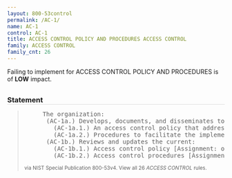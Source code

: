 ```yaml
---
layout: 800-53control
permalink: /AC-1/
name: AC-1
control: AC-1
title: ACCESS CONTROL POLICY AND PROCEDURES ACCESS CONTROL
family: ACCESS CONTROL
family_cnt: 26
---
```

<p class="text-info">Failing to implement for ACCESS CONTROL POLICY AND PROCEDURES is of <b>LOW</b> impact.</p>

<h3 style="border-bottom:1px solid #ddd;margin:30px 0 8px 0;">Statement</h3>
<blockquote>
<pre>     The organization: 
      (AC-1a.) Develops, documents, and disseminates to [Assignment: organization-defined personnel or roles]: 
        (AC-1a.1.) An access control policy that addresses purpose, scope, roles, responsibilities, management commitment, coordination among organizational entities, and compliance; and 
        (AC-1a.2.) Procedures to facilitate the implementation of the access control policy and associated access controls; and 
      (AC-1b.) Reviews and updates the current: 
        (AC-1b.1.) Access control policy [Assignment: organization-defined frequency]; and 
        (AC-1b.2.) Access control procedures [Assignment: organization-defined frequency]. 
</pre>
<p><small>via NIST Special Publication 800-53v4. View all 26 <i>ACCESS CONTROL</i> rules. <a href="/cce/ssg/group/$Group_id"><span class="glyphicon glyphicon-link"></span></a> </small></p>
</blockquote>

